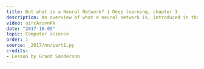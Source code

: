 ```yaml
---
title: But what is a Neural Network? | Deep learning, chapter 1
description: An overview of what a neural network is, introduced in the context of recognizing  hand-written digits.
video: aircAruvnKk
date: "2017-10-05"
topic: Computer science
order: 1
source: _2017/nn/part1.py
credits:
- Lesson by Grant Sanderson
---
```

